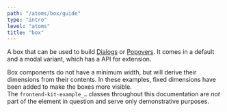 ```yaml
---
path: "/atoms/box/guide"
type: "intro"
level: "atoms"
title: "box"
---
```


A box that can be used to build [Dialogs](/molecules/dialog/guide) or [Popovers](/molecules/popover/guide). It comes in a default and a modal variant, which has a API for extension.

<div class="frontend-kit__notification a-notification -neutral"><i class="a-icon ui-ic-alert-info"></i><div class="a-notification__content">
    Box components do not have a minimum width, but will derive their dimensions from their contents. In these examples, fixed dimensions have been added to make the boxes more visible.
</div></div>

<div class="frontend-kit__notification a-notification -neutral"><i class="a-icon ui-ic-alert-info"></i><div class="a-notification__content">
    The <code>frontend-kit-example_…</code> classes throughout this documentation are <em>not</em> part of the element in question and serve only demonstrative purposes.
</div></div>
